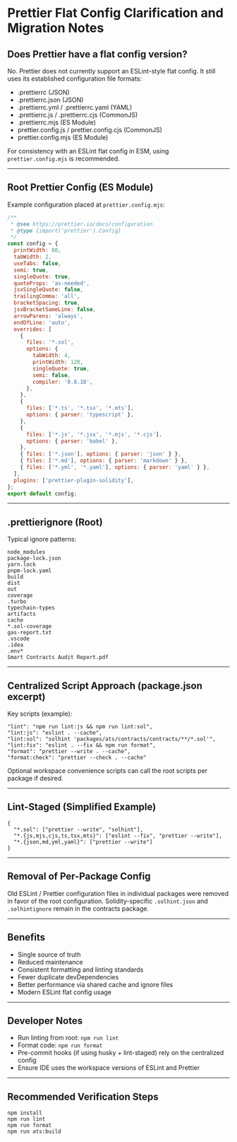 # Prettier Flat Config Clarification and Migration Notes

## Does Prettier have a flat config version?

No. Prettier does not currently support an ESLint-style flat config. It still uses its established configuration file formats:

- .prettierrc (JSON)
- .prettierrc.json (JSON)
- .prettierrc.yml / .prettierrc.yaml (YAML)
- .prettierrc.js / .prettierrc.cjs (CommonJS)
- .prettierrc.mjs (ES Module)
- prettier.config.js / prettier.config.cjs (CommonJS)
- prettier.config.mjs (ES Module)

For consistency with an ESLint flat config in ESM, using `prettier.config.mjs` is recommended.

---

## Root Prettier Config (ES Module)

Example configuration placed at `prettier.config.mjs`:

```js
/**
 * @see https://prettier.io/docs/configuration
 * @type {import('prettier').Config}
 */
const config = {
  printWidth: 80,
  tabWidth: 2,
  useTabs: false,
  semi: true,
  singleQuote: true,
  quoteProps: 'as-needed',
  jsxSingleQuote: false,
  trailingComma: 'all',
  bracketSpacing: true,
  jsxBracketSameLine: false,
  arrowParens: 'always',
  endOfLine: 'auto',
  overrides: [
    {
      files: '*.sol',
      options: {
        tabWidth: 4,
        printWidth: 120,
        singleQuote: true,
        semi: false,
        compiler: '0.8.18',
      },
    },
    {
      files: ['*.ts', '*.tsx', '*.mts'],
      options: { parser: 'typescript' },
    },
    {
      files: ['*.js', '*.jsx', '*.mjs', '*.cjs'],
      options: { parser: 'babel' },
    },
    { files: ['*.json'], options: { parser: 'json' } },
    { files: ['*.md'], options: { parser: 'markdown' } },
    { files: ['*.yml', '*.yaml'], options: { parser: 'yaml' } },
  ],
  plugins: ['prettier-plugin-solidity'],
};
export default config;
```

---

## .prettierignore (Root)

Typical ignore patterns:

```
node_modules
package-lock.json
yarn.lock
pnpm-lock.yaml
build
dist
out
coverage
.turbo
typechain-types
artifacts
cache
*.sol-coverage
gas-report.txt
.vscode
.idea
.env*
Smart Contracts Audit Report.pdf
```

---

## Centralized Script Approach (package.json excerpt)

Key scripts (example):

```
"lint": "npm run lint:js && npm run lint:sol",
"lint:js": "eslint . --cache",
"lint:sol": "solhint 'packages/ats/contracts/contracts/**/*.sol'",
"lint:fix": "eslint . --fix && npm run format",
"format": "prettier --write . --cache",
"format:check": "prettier --check . --cache"
```

Optional workspace convenience scripts can call the root scripts per package if desired.

---

## Lint-Staged (Simplified Example)

```
{
  "*.sol": ["prettier --write", "solhint"],
  "*.{js,mjs,cjs,ts,tsx,mts}": ["eslint --fix", "prettier --write"],
  "*.{json,md,yml,yaml}": ["prettier --write"]
}
```

---

## Removal of Per-Package Config

Old ESLint / Prettier configuration files in individual packages were removed in favor of the root configuration. Solidity-specific `.solhint.json` and `.solhintignore` remain in the contracts package.

---

## Benefits

- Single source of truth
- Reduced maintenance
- Consistent formatting and linting standards
- Fewer duplicate devDependencies
- Better performance via shared cache and ignore files
- Modern ESLint flat config usage

---

## Developer Notes

- Run linting from root: `npm run lint`
- Format code: `npm run format`
- Pre-commit hooks (if using husky + lint-staged) rely on the centralized config
- Ensure IDE uses the workspace versions of ESLint and Prettier

---

## Recommended Verification Steps

```
npm install
npm run lint
npm run format
npm run ats:build
```
